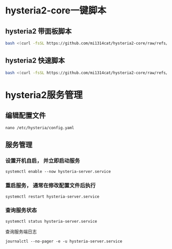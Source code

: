 # hysteria2-core一键脚本


## hysteria2 带面板脚本
```bash
bash <(curl -fsSL https://github.com/mi1314cat/hysteria2-core/raw/refs/heads/main/hy2-panel.sh)
```
## hysteria2 快速脚本
```bash
bash <(curl -fsSL https://github.com/mi1314cat/hysteria2-core/raw/refs/heads/main/fast-hy2.sh)
```
# hysteria2服务管理
## 编辑配置文件
```
nano /etc/hysteria/config.yaml
```
## 服务管理
### 设置开机自启， 并立即启动服务

```
systemctl enable --now hysteria-server.service
```
### 重启服务， 通常在修改配置文件后执行
```
systemctl restart hysteria-server.service
```
### 查询服务状态
```
systemctl status hysteria-server.service
```
查询服务端日志
```
journalctl --no-pager -e -u hysteria-server.service
```



